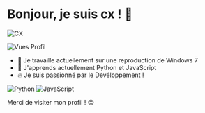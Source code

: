 # Bonjour, je suis cx ! 👋

![CX](https://img.shields.io/badge/CX-5533ff)

![Vues Profil](https://komarev.com/ghpvc/?username=VotreNomUtilisateur&color=blueviolet)

- 🔭 Je travaille actuellement sur une reproduction de Windows 7
- 🌱 J'apprends actuellement Python et JavaScript
- 🔥 Je suis passionné par le Devéloppement !

![Python](https://img.shields.io/badge/Python-3776AB?style=for-the-badge&logo=python&logoColor=white)
![JavaScript](https://img.shields.io/badge/JavaScript-F7DF1E?style=for-the-badge&logo=javascript&logoColor=black)


Merci de visiter mon profil ! 😊
